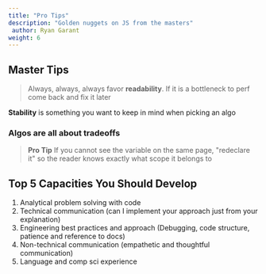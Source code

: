 ```yaml
---
title: "Pro Tips"
description: "Golden nuggets on JS from the masters"
 author: Ryan Garant
weight: 6
---
```


<article id="1">

## Master Tips

> Always, always, always favor **readability**. If it is a bottleneck to perf come back and fix it later

**Stability** is something you want to keep in mind when picking an algo

### Algos are all about **tradeoffs**

> **Pro Tip** If you cannot see the variable on the same page, "redeclare it" so the reader knows exactly what scope it belongs to

</article>

<article id="2">

## Top 5 Capacities You Should Develop

1.  Analytical problem solving with code
2.  Technical communication (can I implement your approach just from your explanation)
3.  Engineering best practices and approach (Debugging, code structure, patience and reference to docs)
4.  Non-technical communication (empathetic and thoughtful communication)
5.  Language and comp sci experience

</article>
